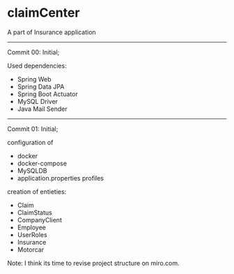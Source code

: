 # claimCenter
A part of Insurance application

__________________________________________
Commit 00: Initial;

Used dependencies:
- Spring Web
- Spring Data JPA
- Spring Boot Actuator
- MySQL Driver
- Java Mail Sender
__________________________________________

Commit 01: Initial;

configuration of 
- docker
- docker-compose
- MySQLDB
- application.properties profiles

creation of entieties:
- Claim
- ClaimStatus
- CompanyClient
- Employee
- UserRoles
- Insurance
- Motorcar

Note: I think its time to revise project structure on miro.com.  
